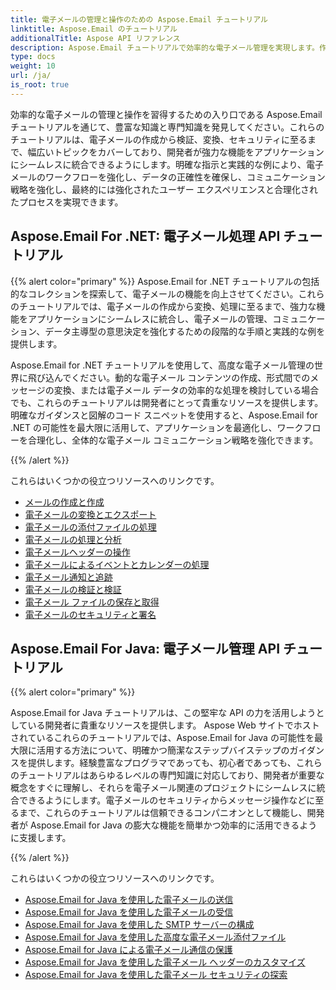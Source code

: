 ```yaml
---
title: 電子メールの管理と操作のための Aspose.Email チュートリアル
linktitle: Aspose.Email のチュートリアル
additionalTitle: Aspose API リファレンス
description: Aspose.Email チュートリアルで効率的な電子メール管理を実現します。作曲からセキュリティまで、さまざまな側面をマスターして、ワークフローとユーザー エクスペリエンスを強化します。
type: docs
weight: 10
url: /ja/
is_root: true
---
```

効率的な電子メールの管理と操作を習得するための入り口である Aspose.Email チュートリアルを通じて、豊富な知識と専門知識を発見してください。これらのチュートリアルは、電子メールの作成から検証、変換、セキュリティに至るまで、幅広いトピックをカバーしており、開発者が強力な機能をアプリケーションにシームレスに統合できるようにします。明確な指示と実践的な例により、電子メールのワークフローを強化し、データの正確性を確保し、コミュニケーション戦略を強化し、最終的には強化されたユーザー エクスペリエンスと合理化されたプロセスを実現できます。

## Aspose.Email For .NET: 電子メール処理 API チュートリアル
{{% alert color="primary" %}}
Aspose.Email for .NET チュートリアルの包括的なコレクションを探索して、電子メールの機能を向上させてください。これらのチュートリアルでは、電子メールの作成から変換、処理に至るまで、強力な機能をアプリケーションにシームレスに統合し、電子メールの管理、コミュニケーション、データ主導型の意思決定を強化するための段階的な手順と実践的な例を提供します。

Aspose.Email for .NET チュートリアルを使用して、高度な電子メール管理の世界に飛び込んでください。動的な電子メール コンテンツの作成、形式間でのメッセージの変換、または電子メール データの効率的な処理を検討している場合でも、これらのチュートリアルは開発者にとって貴重なリソースを提供します。明確なガイダンスと図解のコード スニペットを使用すると、Aspose.Email for .NET の可能性を最大限に活用して、アプリケーションを最適化し、ワークフローを合理化し、全体的な電子メール コミュニケーション戦略を強化できます。

{{% /alert %}}

これらはいくつかの役立つリソースへのリンクです。
- [メールの作成と作成](./net/email-composition-and-creation/)
- [電子メールの変換とエクスポート](./net/email-conversion-and-export/)
- [電子メールの添付ファイルの処理](./net/email-attachment-handling/)
- [電子メールの処理と分析](./net/email-processing-and-analysis/)
- [電子メールヘッダーの操作](./net/email-header-manipulation/)
- [電子メールによるイベントとカレンダーの処理](./net/email-event-and-calendar-handling/)
- [電子メール通知と追跡](./net/email-notification-and-tracking/)
- [電子メールの検証と検証](./net/email-validation-and-verification/)
- [電子メール ファイルの保存と取得](./net/email-file-storage-and-retrieval/)
- [電子メールのセキュリティと署名](./net/email-security-and-signatures/)

## Aspose.Email For Java: 電子メール管理 API チュートリアル
{{% alert color="primary" %}}

Aspose.Email for Java チュートリアルは、この堅牢な API の力を活用しようとしている開発者に貴重なリソースを提供します。 Aspose Web サイトでホストされているこれらのチュートリアルでは、Aspose.Email for Java の可能性を最大限に活用する方法について、明確かつ簡潔なステップバイステップのガイダンスを提供します。経験豊富なプログラマであっても、初心者であっても、これらのチュートリアルはあらゆるレベルの専門知識に対応しており、開発者が重要な概念をすぐに理解し、それらを電子メール関連のプロジェクトにシームレスに統合できるようにします。電子メールのセキュリティからメッセージ操作などに至るまで、これらのチュートリアルは信頼できるコンパニオンとして機能し、開発者が Aspose.Email for Java の膨大な機能を簡単かつ効率的に活用できるように支援します。


{{% /alert %}}

これらはいくつかの役立つリソースへのリンクです。
- [Aspose.Email for Java を使用した電子メールの送信](./java/sending-emails/)
- [Aspose.Email for Java を使用した電子メールの受信](./java/receiving-emails/)
- [Aspose.Email for Java を使用した SMTP サーバーの構成](./java/configuring-smtp-servers/)
- [Aspose.Email for Java を使用した高度な電子メール添付ファイル](./java/advanced-email-attachments/)
- [Aspose.Email for Java による電子メール通信の保護](./java/securing-email-communications/)
- [Aspose.Email for Java を使用した電子メール ヘッダーのカスタマイズ](./java/customizing-email-headers/)
- [Aspose.Email for Java を使用した電子メール セキュリティの探索](./java/exploring-email-security/)